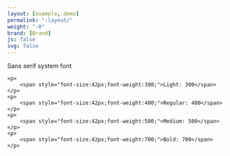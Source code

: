 ```yaml
---
layout: [example, demo]
permalink: ":layout/"
weight: "-0"
brand: [Brand]
js: false
svg: false
---
```


<div>
	<p>Sans serif system font</p>

	<p>
		<span style="font-size:42px;font-weight:300;">Light: 300</span>
	</p>
	<p>
		<span style="font-size:42px;font-weight:400;">Regular: 400</span>
	</p>
	<p>
		<span style="font-size:42px;font-weight:500;">Medium: 500</span>
	</p>
	<p>
		<span style="font-size:42px;font-weight:700;">Bold: 700</span>
	</p>
</div>